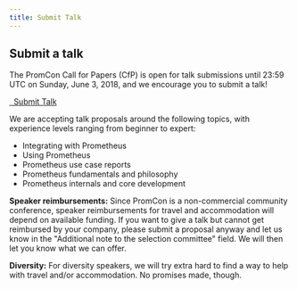 ```yaml
---
title: Submit Talk
---
```


## Submit a talk

The PromCon Call for Papers (CfP) is open for talk submissions until 23:59 UTC on
Sunday, June 3, 2018, and we encourage you to submit a talk!

<a class="btn btn-default btn-lg" href="https://docs.google.com/forms/d/e/1FAIpQLSevP_gNsQQYrBlWKS-Ic3VC7T-fT73eyM9p3U6-NpQ7WmlO9g/viewform" target="_blank" role="button">
  <i class="fa fa-commenting"></i>&nbsp;&nbsp;Submit Talk
</a>

We are accepting talk proposals around the following topics, with experience
levels ranging from beginner to expert:

* Integrating with Prometheus
* Using Prometheus
* Prometheus use case reports
* Prometheus fundamentals and philosophy
* Prometheus internals and core development

**Speaker reimbursements:** Since PromCon is a non-commercial community
conference, speaker reimbursements for travel and accommodation will depend on
available funding. If you want to give a talk but cannot get reimbursed by your
company, please submit a proposal anyway and let us know in the "Additional note
to the selection committee" field. We will then let you know what we can offer.

**Diversity:** For diversity speakers, we will try extra hard to find a way to
help with travel and/or accommodation. No promises made, though.
